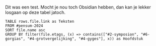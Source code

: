 Dit was een test. Mocht je nou toch Obsidian hebben, dan kan je lekker losgaan op deze tabel jatoch.

```dataview
TABLE rows.file.link as Teksten
FROM #pensum-2024
SORT file.name asc
GROUP BY filter(file.etags, (x) => contains(["#2-symposion", "#6-gorgias", "#4-grotvergelijking", "#4-gyges"], x)) as Hoofdstuk
```
